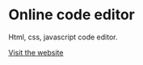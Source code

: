 # Online code editor

Html, css, javascript code editor.

<a href="https://code-editor-10e9qfqi9-shruthi-sivagnanam.vercel.app/">Visit the website</a>
